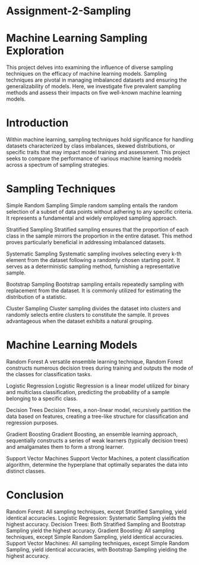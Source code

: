 # Assignment-2-Sampling
# Machine Learning Sampling Exploration

This project delves into examining the influence of diverse sampling techniques on the efficacy of machine learning models. Sampling techniques are pivotal in managing imbalanced datasets and ensuring the generalizability of models. Here, we investigate five prevalent sampling methods and assess their impacts on five well-known machine learning models.

# Introduction

Within machine learning, sampling techniques hold significance for handling datasets characterized by class imbalances, skewed distributions, or specific traits that may impact model training and assessment. This project seeks to compare the performance of various machine learning models across a spectrum of sampling strategies.

# Sampling Techniques

Simple Random Sampling
Simple random sampling entails the random selection of a subset of data points without adhering to any specific criteria. It represents a fundamental and widely employed sampling approach.

Stratified Sampling
Stratified sampling ensures that the proportion of each class in the sample mirrors the proportion in the entire dataset. This method proves particularly beneficial in addressing imbalanced datasets.

Systematic Sampling
Systematic sampling involves selecting every k-th element from the dataset following a randomly chosen starting point. It serves as a deterministic sampling method, furnishing a representative sample.

Bootstrap Sampling
Bootstrap sampling entails repeatedly sampling with replacement from the dataset. It is commonly utilized for estimating the distribution of a statistic.

Cluster Sampling
Cluster sampling divides the dataset into clusters and randomly selects entire clusters to constitute the sample. It proves advantageous when the dataset exhibits a natural grouping.

# Machine Learning Models

Random Forest
A versatile ensemble learning technique, Random Forest constructs numerous decision trees during training and outputs the mode of the classes for classification tasks.

Logistic Regression
Logistic Regression is a linear model utilized for binary and multiclass classification, predicting the probability of a sample belonging to a specific class.

Decision Trees
Decision Trees, a non-linear model, recursively partition the data based on features, creating a tree-like structure for classification and regression purposes.

Gradient Boosting
Gradient Boosting, an ensemble learning approach, sequentially constructs a series of weak learners (typically decision trees) and amalgamates them to form a strong learner.

Support Vector Machines
Support Vector Machines, a potent classification algorithm, determine the hyperplane that optimally separates the data into distinct classes.

# Conclusion

Random Forest: All sampling techniques, except Stratified Sampling, yield identical accuracies.
Logistic Regression: Systematic Sampling yields the highest accuracy.
Decision Trees: Both Stratified Sampling and Bootstrap Sampling yield the highest accuracy.
Gradient Boosting: All sampling techniques, except Simple Random Sampling, yield identical accuracies.
Support Vector Machines: All sampling techniques, except Simple Random Sampling, yield identical accuracies, with Bootstrap Sampling yielding the highest accuracy.
